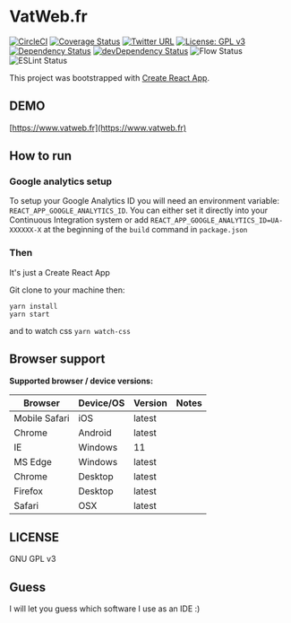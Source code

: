 # VatWeb.fr

[![CircleCI](https://circleci.com/gh/vincentaudebert/vatweb/tree/master.svg?style=shield)](https://circleci.com/gh/vincentaudebert/vatweb/tree/master)
[![Coverage Status](https://coveralls.io/repos/github/vincentaudebert/vatweb/badge.svg?branch=master)](https://coveralls.io/github/vincentaudebert/vatweb?branch=master)
[![Twitter URL](https://img.shields.io/badge/Twitter-vatweb-blue.svg)](https://twitter.com/vatweb)
[![License: GPL v3](https://img.shields.io/badge/License-GPL%20v3-blue.svg)](https://www.gnu.org/licenses/gpl-3.0)
[![Dependency Status](https://david-dm.org/vincentaudebert/vatweb.svg?theme=shields.io)](https://david-dm.org/vincentaudebert/vatweb)
[![devDependency Status](https://david-dm.org/vincentaudebert/vatweb/dev-status.svg?theme=shields.io)](https://david-dm.org/vincentaudebert/vatweb#info=devDependencies)
![Flow Status](https://img.shields.io/badge/Flow-OK-brightgreen.svg)
![ESLint Status](https://img.shields.io/badge/ESLint-OK-brightgreen.svg)

This project was bootstrapped with [Create React App](https://github.com/facebookincubator/create-react-app).

## DEMO

[https://www.vatweb.fr](https://www.vatweb.fr)

## How to run

### Google analytics setup

To setup your Google Analytics ID you will need an environment variable: `REACT_APP_GOOGLE_ANALYTICS_ID`.
You can either set it directly into your Continuous Integration system or add `REACT_APP_GOOGLE_ANALYTICS_ID=UA-XXXXXX-X` at the beginning of the `build` command in `package.json`

### Then

It's just a Create React App

Git clone to your machine then:

```
yarn install
yarn start
```

and to watch css `yarn watch-css`

## Browser support

**Supported browser / device versions:**

| Browser       | Device/OS | Version | Notes |
| ------------- | --------- | ------- | ----- |
| Mobile Safari | iOS       | latest  |       |
| Chrome        | Android   | latest  |       |
| IE            | Windows   | 11      |       |
| MS Edge       | Windows   | latest  |       |
| Chrome        | Desktop   | latest  |       |
| Firefox       | Desktop   | latest  |       |
| Safari        | OSX       | latest  |       |

## LICENSE

GNU GPL v3

## Guess

I will let you guess which software I use as an IDE :)
